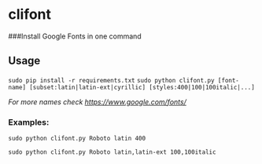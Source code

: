# clifont
###Install Google Fonts in one command


## Usage
 `sudo pip install -r requirements.txt`
 `sudo python clifont.py [font-name] [subset:latin|latin-ext|cyrillic] [styles:400|100|100italic|...]`
 
 *For more names check https://www.google.com/fonts/*
 
### Examples:

 `sudo python clifont.py Roboto latin 400`

 `sudo python clifont.py Roboto latin,latin-ext 100,100italic`
 

